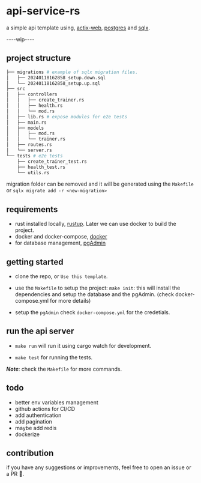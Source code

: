 # api-service-rs

a simple api template using, [actix-web](https://actix.rs/), [postgres](https://www.postgresql.org/) and [sqlx](https://github.com/launchbadge/sqlx). <br>

----wip---- <br>


## project structure

```bash
├── migrations # example of sqlx migration files. 
│   ├── 20240118162858_setup.down.sql
│   └── 20240118162858_setup.up.sql
├── src
│   ├── controllers 
│   │   ├── create_trainer.rs
│   │   ├── health.rs
│   │   └── mod.rs
│   ├── lib.rs # expose modules for e2e tests
│   ├── main.rs
│   ├── models
│   │   ├── mod.rs
│   │   └── trainer.rs
│   ├── routes.rs
│   └── server.rs
└── tests # e2e tests
    ├── create_trainer_test.rs
    ├── health_test.rs
    └── utils.rs
```
migration folder can be removed and  it will be generated using the `Makefile` or `sqlx migrate add -r <new-migration>`


## requirements

- rust installed locally, [rustup](https://rustup.rs/). Later we can use docker to build the project.
- docker and docker-compose, [docker](https://docs.docker.com/get-docker/)
- for database management, [pgAdmin](https://www.pgadmin.org/download/)

## getting started

- clone the repo, or `Use this template`.
- use the `Makefile` to setup the project: `make init`: this will install the dependencies and setup the database and the pgAdmin. (check docker-compose.yml for more details)

- setup the `pgAdmin` check `docker-compose.yml` for the credetials.

## run the api server
- `make run` will run it using cargo watch for development.

- `make test` for running the tests.

***Note***: check the `Makefile` for more commands.

## todo

- better env variables management
- github actions for CI/CD
- add authentication
- add pagination
- maybe add redis
- dockerize 


## contribution
if you have any suggestions or improvements, feel free to open an issue or a PR :metal:.
